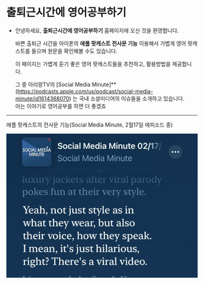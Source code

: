 # 출퇴근시간에 영어공부하기
- 안녕하세요, **출퇴근시간에 영어공부하기** 홈페이지에 오신 것을 환영합니다.

  바쁜 출퇴근 시간을 아이폰의 **애플 팟캐스트 전사문 기능** 이용해서
  가볍게 영어 팟캐스트를 들으며 원문을 확인해볼 수도 있습니다.   
  
  이 페이지는 가볍게 듣기 좋은 영어 팟캐스트들을 추천하고, 활용방법을 제공합니다.
  
  그 중 아리랑TV의 [Social Media Minute]**(https://podcasts.apple.com/us/podcast/social-media-minute/id1614368070) 는 국내 소셜미디어의 이슈들을 소개하고 있습니다.   
  아는 이야기로 영어공부를 하면 더 좋겠죠
- - -

애플 팟캐스트의 전사문 기능(Social Media Minute, 2월17일 에피소드 중)

![애플 팟캐스트 전사문 기능](img/IMG_0233.jpg)

